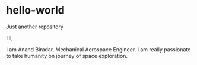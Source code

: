 # hello-world
Just another repository

Hi,

I am Anand Biradar, Mechanical Aerospace Engineer. I am really passionate to take humanity on journey of space exploration.

